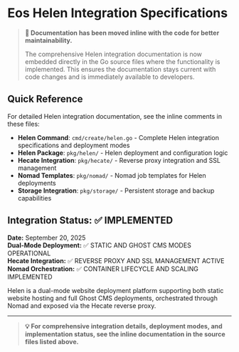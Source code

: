 # Eos Helen Integration Specifications

> **📝 Documentation has been moved inline with the code for better maintainability.**
> 
> The comprehensive Helen integration documentation is now embedded directly in the Go source files where the functionality is implemented. This ensures the documentation stays current with code changes and is immediately available to developers.

## Quick Reference

For detailed Helen integration documentation, see the inline comments in these files:

- **Helen Command**: `cmd/create/helen.go` - Complete Helen integration specifications and deployment modes
- **Helen Package**: `pkg/helen/` - Helen deployment and configuration logic
- **Hecate Integration**: `pkg/hecate/` - Reverse proxy integration and SSL management
- **Nomad Templates**: `pkg/nomad/` - Nomad job templates for Helen deployments
- **Storage Integration**: `pkg/storage/` - Persistent storage and backup capabilities

## Integration Status: ✅ IMPLEMENTED

**Date:** September 20, 2025  
**Dual-Mode Deployment:** ✅ STATIC AND GHOST CMS MODES OPERATIONAL  
**Hecate Integration:** ✅ REVERSE PROXY AND SSL MANAGEMENT ACTIVE  
**Nomad Orchestration:** ✅ CONTAINER LIFECYCLE AND SCALING IMPLEMENTED

Helen is a dual-mode website deployment platform supporting both static website hosting and full Ghost CMS deployments, orchestrated through Nomad and exposed via the Hecate reverse proxy.

---

> **💡 For comprehensive integration details, deployment modes, and implementation status, see the inline documentation in the source files listed above.**
